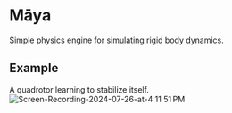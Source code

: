 # Māya
Simple physics engine for simulating rigid body dynamics.

## Example
A quadrotor learning to stabilize itself.
![Screen-Recording-2024-07-26-at-4 11 51 PM](https://github.com/user-attachments/assets/0e245827-e067-4a7f-a535-fe2fb6ce15eb)
